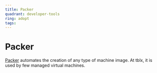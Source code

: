 ```yaml
---
title: Packer
quadrant: developer-tools
ring: adopt
tags:
---
```


# Packer

<a href="https://www.packer.io/" target="_blank">Packer</a> automates the creation of any type of machine image. At tblx,
it is used by few managed virtual machines.
